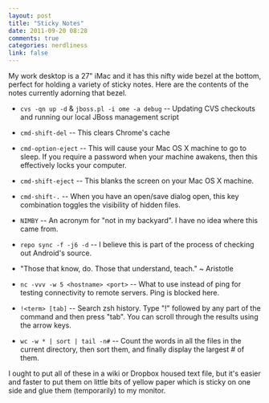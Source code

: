 ```yaml
---
layout: post
title: "Sticky Notes"
date: 2011-09-20 08:28
comments: true
categories: nerdliness
link: false
---
```

My work desktop is a 27" iMac and it has this nifty wide bezel at the
bottom, perfect for holding a variety of sticky notes. Here are the
contents of the notes currently adorning that bezel.

* `cvs -qn up -d` & `jboss.pl -i ome -a debug` -- Updating CVS checkouts
  and running our local JBoss management script

* `cmd-shift-del` -- This clears Chrome's cache

* `cmd-option-eject` -- This will cause your Mac OS X machine to go to
  sleep. If you require a password when your machine awakens, then this
effectively locks your computer.

* `cmd-shift-eject` -- This blanks the screen on your Mac OS X machine.

* `cmd-shift-.` -- When you have an open/save dialog open, this key
  combination toggles the visibility of hidden files.

* `NIMBY` -- An acronym for "not in my backyard". I have no idea where
  this came from.

* `repo sync -f -j6 -d` -- I believe this is part of the process of
  checking out Android's source.

* "Those that know, do. Those that understand, teach." ~ Aristotle

* `nc -vvv -w 5 <hostname> <port>` -- What to use instead of ping for
  testing connectivity to remote servers. Ping is blocked here.

* `!<term> [tab]` -- Search zsh history. Type "!" followed by any part
  of the command and then press "tab". You can scroll through the
results using the arrow keys.

* `wc -w * | sort | tail -n#` -- Count the words in all the files in the
  current directory, then sort them, and finally display the largest #
of them.

I ought to put all of these in a wiki or Dropbox housed text file, but
it's easier and faster to put them on little bits of yellow paper which
is sticky on one side and glue them (temporarily) to my monitor.
